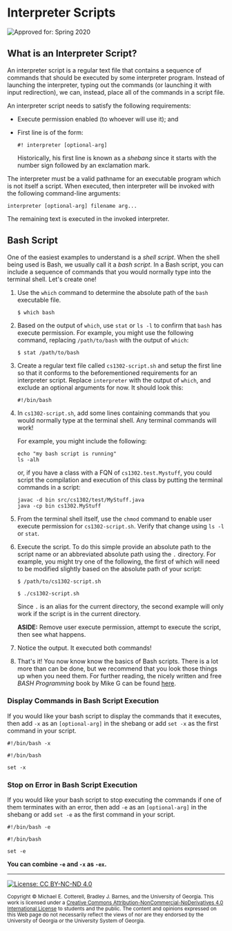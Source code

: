 # Interpreter Scripts

![Approved for: Spring 2020](https://img.shields.io/badge/Approved%20for-Spring%202020-blue)

## What is an Interpreter Script?

An interpreter script is a regular text file that contains a sequence of commands
that should be executed by some interpreter program. Instead of launching the
interpreter, typing out the commands (or launching it with input redirection), 
we can, instead, place all of the commands in a script file. 

An interpreter script needs to satisfy the following requirements:
* Execute permission enabled (to whoever will use it); and 
* First line is of the form:

  ```
  #! interpreter [optional-arg]
  ```
  
  Historically, his first line is known as a _shebang_ since it starts with
  the number sign followed by an exclamation mark.

The interpreter must be a valid pathname for an executable program which is not 
itself a script. When executed, then interpreter will be invoked with the following
command-line arguments:

```
interpreter [optional-arg] filename arg...
```

The remaining text is executed in the invoked interpreter.

## Bash Script

One of the easiest examples to understand is a _shell script_. When the
shell being used is Bash, we usually call it a _bash script_. In a Bash script,
you can include a sequence of commands that you would normally type into the
terminal shell. Let's create one!

1. Use the `which` command to determine the absolute path of the `bash`
   executable file.
   
   ```
   $ which bash
   ```
   
1. Based on the output of `which`, use `stat` or `ls -l` to confirm that
   `bash` has execute permission. For example, you might use the following
   command, replacing `/path/to/bash` with the output of `which`:
   
   ```
   $ stat /path/to/bash
   ```
   
1. Create a regular text file called `cs1302-script.sh` and setup the first
   line so that it conforms to the beforementioned requirements for an
   interpreter script. Replace `interpreter` with the output of `which`,
   and exclude an optional arguments for now. It should look this:

   ```
   #!/bin/bash
   ```
   
1. In `cs1302-script.sh`, add some lines containing commands that you 
   would normally type at the terminal shell. Any terminal commands will work!
   
   For example, you might include the following:

   ```
   echo "my bash script is running"
   ls -alh
   ```
   
   or, if you have a class with a FQN of `cs1302.test.Mystuff`, you could script
   the compilation and execution of this class by putting the terminal commands
   in a script:
   
   ```
   javac -d bin src/cs1302/test/MyStuff.java
   java -cp bin cs1302.MyStuff
   ```
   
1. From the terminal shell itself, use the `chmod` command to enable
   user execute permission for `cs1302-script.sh`. Verify that change
   using `ls -l` or `stat`.
   
1. Execute the script. To do this simple provide an absolute path to
   the script name or an abbreviated absolute path using the `.`
   directory. For example, you might try one of the following, the
   first of which will need to be modified slightly based on the
   absolute path of your script:
   
   ```
   $ /path/to/cs1302-script.sh
   ```
   
   ```
   $ ./cs1302-script.sh
   ```
   
   Since `.` is an alias for the current directory, the second example
   will only work if the script is in the current directory.
   
   **ASIDE:** Remove user execute permission, attempt to execute
   the script, then see what happens.
 
 1. Notice the output. It executed both commands!
 
 1. That's it! You now know know the basics of Bash scripts. There is a lot
    more than can be done, but we recommend that you look those things
    up when you need them. For further reading, the nicely written and free
    _BASH Programming_ book by Mike G can be found 
    [here](http://tldp.org/HOWTO/Bash-Prog-Intro-HOWTO.html).
 
### Display Commands in Bash Script Execution

If you would like your bash script to display the commands that it
executes, then add `-x` as an `[optional-arg]` in the shebang or
add `set -x` as the first command in your script.

```
#!/bin/bash -x
```
   
```
#!/bin/bash
  
set -x
```

### Stop on Error in Bash Script Execution

If you would like your bash script to stop executing the commands if one
of them terminates with an error, then add `-e` as an `[optional-arg]` 
in the shebang or add `set -e` as the first command in your script.

```
#!/bin/bash -e
```
   
```
#!/bin/bash
  
set -e
```

**You can combine `-e` and `-x` as `-ex`.**

<hr/>

[![License: CC BY-NC-ND 4.0](https://img.shields.io/badge/License-CC%20BY--NC--ND%204.0-lightgrey.svg)](http://creativecommons.org/licenses/by-nc-nd/4.0/)

<small>
Copyright &copy; Michael E. Cotterell, Bradley J. Barnes, and the University of Georgia.
This work is licensed under a <a rel="license" href="http://creativecommons.org/licenses/by-nc-nd/4.0/">Creative Commons Attribution-NonCommercial-NoDerivatives 4.0 International License</a> to students and the public.
The content and opinions expressed on this Web page do not necessarily reflect the views of nor are they endorsed by the University of Georgia or the University System of Georgia.
</small>
